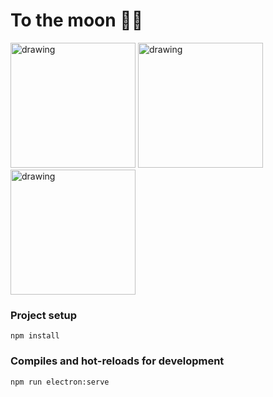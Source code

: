 # To the moon 🚀🚀

<img src="https://raw.githubusercontent.com/remojansen/logo.ts/master/ts.jpg" alt="drawing" width="200"/>
<img src="https://github.com/jalbertsr/logo-badge-images/blob/master/img/rsz_vue.png?raw=true" alt="drawing" width="200"/>
<img src="https://github.com/jalbertsr/logo-badge-images/blob/master/img/rsz_electron.png?raw=true" alt="drawing" width="200"/>

### Project setup

```
npm install
```

### Compiles and hot-reloads for development

```
npm run electron:serve
```

